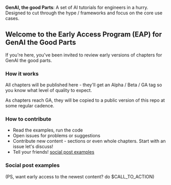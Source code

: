 **GenAI, the good Parts**: A set of AI tutorials for engineers in a hurry. Designed to cut through the hype / frameworks and focus on the core use cases.


## Welcome to the Early Access Program (EAP) for GenAI the Good Parts

If you're here, you've been invited to review early versions of chapters for GenAI the good parts.

### How it works

All chapters will be published here - they'll get an Alpha / Beta / GA tag so you know what level of quality to expect.

As chapters reach GA, they will be copied to a public version of this repo at some regular cadence.

### How to contribute

- Read the examples, run the code
- Open issues for problems or suggestions
- Contribute new content - sections or even whole chapters. Start with an issue let's discuss!
- Tell your friends! [social post examples](#social-post-examples)


### Social post examples


(PS, want early access to the newest content? do $CALL_TO_ACTION)
